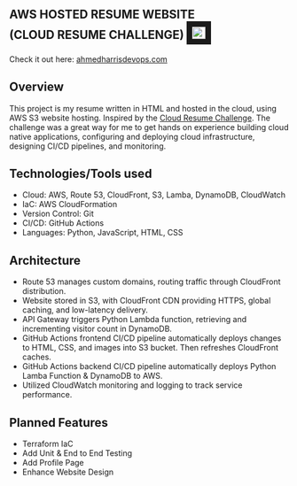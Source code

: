## **AWS HOSTED RESUME WEBSITE <br> (CLOUD RESUME CHALLENGE)** <samp><img src="frontend/images/cloud1.ico" width="24" height="22" border="10"/></samp>


Check it out here: [ahmedharrisdevops.com](https://ahmedharrisdevops.com) 


## **Overview**
This project is my resume written in HTML and hosted in the cloud, using AWS S3 website hosting. Inspired by the [Cloud Resume Challenge](https://cloudresumechallenge.dev/docs/the-challenge/aws/). The challenge was a great way for me to get hands on experience building cloud native applications, configuring and deploying cloud infrastructure, designing CI/CD pipelines, and monitoring.



## **Technologies/Tools used**
* Cloud: AWS, Route 53, CloudFront, S3, Lamba, DynamoDB, CloudWatch
* IaC: AWS CloudFormation
* Version Control: Git
* CI/CD: GitHub Actions
* Languages: Python, JavaScript, HTML, CSS 



## **Architecture** 
* Route 53 manages custom domains, routing traffic through CloudFront distribution.
* Website stored in S3, with CloudFront CDN providing HTTPS, global caching, and low-latency delivery.
* API Gateway triggers Python Lambda function, retrieving and incrementing visitor count in DynamoDB.
* GitHub Actions frontend CI/CD pipeline automatically deploys changes to HTML, CSS, and images into S3 bucket. Then refreshes CloudFront caches.
* GitHub Actions backend CI/CD pipeline automatically deploys Python Lamba Function & DynamoDB to AWS.
* Utilized CloudWatch monitoring and logging to track service performance.



## **Planned Features**
* Terraform IaC
* Add Unit & End to End Testing 
* Add Profile Page
* Enhance Website Design

